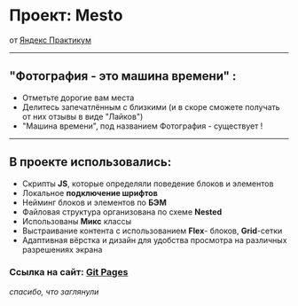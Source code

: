# **Проект**: Mesto
от [Яндекс Практикум](https://practicum.yandex.ru/)

___________________________________

## "Фотография - это машина времени" :
* Отметьте дорогие вам места
* Делитесь запечатлённым с близкими (и в скоре сможете получать от них отзывы в виде "Лайков")
* "Машина времени", под названием Фотография - существует !

___________________________________

## В проекте использовались:
- Скрипты **JS**, которые определяли поведение блоков и элементов
- Локальное **подключение шрифтов**
- Нейминг блоков и элементов по **БЭМ**
- Файловая структура организована по схеме **Nested**
- Использованы **Микс** классы
- Выстраивание контента с использованием **Flex**- блоков, **Grid**-сетки
- Адаптивная вёрстка и дизайн для удобства просмотра на различных разрешениях экрана


### Ссылка на сайт:  [Git Pages](https://pakwalls.github.io/mesto/index.html)
*спасибо, что заглянули*